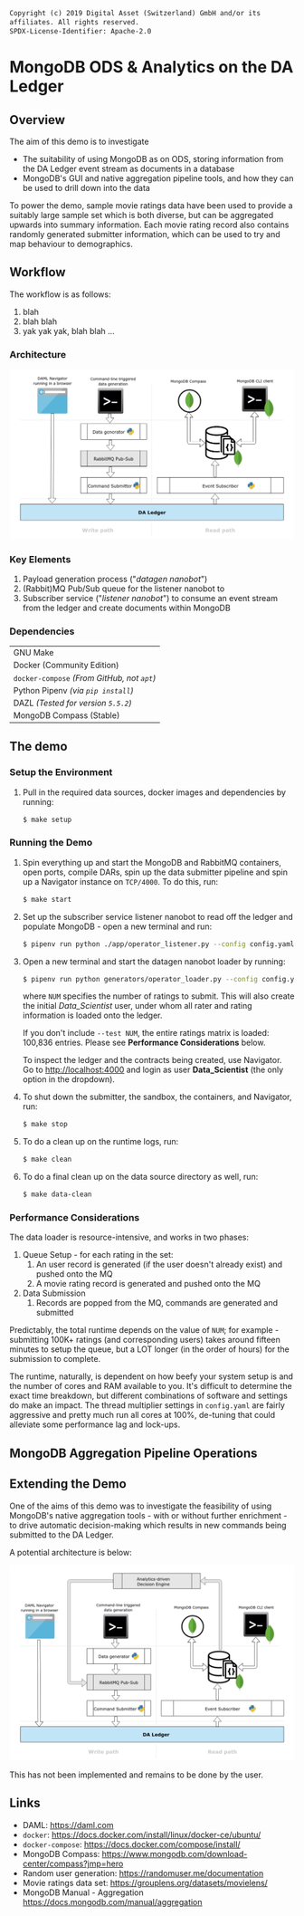 ```
Copyright (c) 2019 Digital Asset (Switzerland) GmbH and/or its affiliates. All rights reserved.
SPDX-License-Identifier: Apache-2.0
```

# MongoDB ODS & Analytics on the DA Ledger

## Overview

The aim of this demo is to investigate

- The suitability of using MongoDB as on ODS, storing information from the DA Ledger event stream as documents in a database
- MongoDB's GUI and native aggregation pipeline tools, and how they can be used to drill down into the data

To power the demo, sample movie ratings data have been used to provide a suitably large sample set which is both diverse, but can be aggregated upwards into summary information. Each movie rating record also contains randomly generated submitter information, which can be used to try and map behaviour to demographics.

## Workflow

The workflow is as follows:

1. blah
1. blah blah
1. yak yak yak, blah blah ...

### Architecture

![Architecture](images/MongoDB_demo_arch-Architecture_setup.png)

### Key Elements

1. Payload generation process ("_datagen nanobot_")
1. (Rabbit)MQ Pub/Sub queue for the listener nanobot to 
1. Subscriber service ("_listener nanobot_") to consume an event stream from the ledger and create documents within MongoDB

### Dependencies ##

|  |
|---|
| GNU Make |
| Docker (Community Edition) |
| `docker-compose` _(From GitHub, not `apt`)_ |
| Python Pipenv _(via `pip install`)_ |
| DAZL _(Tested for version `5.5.2`)_ |
| MongoDB Compass (Stable) |

## The demo

### Setup the Environment

1. Pull in the required data sources, docker images and dependencies by running:
    ```sh
    $ make setup
    ```

### Running the Demo

1. Spin everything up and start the MongoDB and RabbitMQ containers, open ports, compile DARs, spin up the data submitter pipeline and spin up a Navigator instance on `TCP/4000`. To do this, run:

    ```sh
    $ make start
    ```

1. Set up the subscriber service listener nanobot to read off the ledger and populate MongoDB - open a new terminal and run:

    ```sh
    $ pipenv run python ./app/operator_listener.py --config config.yaml --user Data_Scientist
    ```

1. Open a new terminal and start the datagen nanobot loader by running:
    ```sh
    $ pipenv run python generators/operator_loader.py --config config.yaml --user Data_Scientist --test NUM
    ```

    where `NUM` specifies the number of ratings to submit. This will also create the initial _Data_Scientist_ user, under whom all rater and rating information is loaded onto the ledger.

    If you don't include `--test NUM`, the entire ratings matrix is loaded: 100,836 entries. Please see **Performance Considerations** below.

    To inspect the ledger and the contracts being created, use Navigator. Go to <http://localhost:4000> and login as user **Data_Scientist** (the only option in the dropdown).

1. To shut down the submitter, the sandbox, the containers, and Navigator, run:

    ```sh
    $ make stop
    ```

1. To do a clean up on the runtime logs, run:

    ```sh
    $ make clean
    ```

1. To do a final clean up on the data source directory as well, run:

    ```sh
    $ make data-clean
    ```

### Performance Considerations

The data loader is resource-intensive, and works in two phases:

1. Queue Setup - for each rating in the set:
    1. An user record is generated (if the user doesn't already exist) and pushed onto the MQ
    1. A movie rating record is generated and pushed onto the MQ 
1. Data Submission
    1. Records are popped from the MQ, commands are generated and submitted

Predictably, the total runtime depends on the value of `NUM`; for example - submitting 100K+ ratings (and corresponding users) takes around fifteen minutes to setup the queue, but a LOT longer (in the order of hours) for the submission to complete. 

The runtime, naturally, is dependent on how beefy your system setup is and the number of cores and RAM available to you. It's difficult to determine the exact time breakdown, but different combinations of software and settings do make an impact. The thread multiplier settings in `config.yaml` are fairly aggressive and pretty much run all cores at 100%, de-tuning that could alleviate some performance lag and lock-ups.

## MongoDB Aggregation Pipeline Operations


## Extending the Demo

One of the aims of this demo was to investigate the feasibility of using MongoDB's native aggregation tools - with or without further enrichment - to drive automatic decision-making which results in new commands being submitted to the DA Ledger. 

A potential architecture is below:

![Analytics-driven automatic decision execution](images/MongoDB_demo_arch-Virtuous_circle.png)

This has not been implemented and remains to be done by the user.

## Links ##

- DAML: <https://daml.com>
- `docker`: <https://docs.docker.com/install/linux/docker-ce/ubuntu/>
- `docker-compose`: <https://docs.docker.com/compose/install/>
- MongoDB Compass: <https://www.mongodb.com/download-center/compass?jmp=hero>
- Random user generation: <https://randomuser.me/documentation>
- Movie ratings data set: <https://grouplens.org/datasets/movielens/>
- MongoDB Manual - Aggregation <https://docs.mongodb.com/manual/aggregation>
